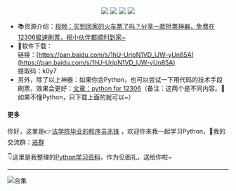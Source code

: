 <div align="center">
    <a href="https://github.com/zhaofeng092/python_auto_office"> <img src="https://badgen.net/badge/Github/%E7%A8%8B%E5%BA%8F%E5%91%98?icon=github&color=red"></a>
    <a href="http://t.cn/A6Gkrbzw"> <img src="https://badgen.net/badge/follow/%E5%85%AC%E4%BC%97%E5%8F%B7?icon=rss&color=green"></a>
    <a href="https://space.bilibili.com/259649365"> <img src="https://badgen.net/badge/pick/B%E7%AB%99?icon=dependabot&color=blue"></a>
    <a href="https://mp.weixin.qq.com/mp/appmsgalbum?__biz=MzkyMzIwOTgzMA==&action=getalbum&album_id=1861970403066249218&scene=173&from_msgid=2247484814&from_itemidx=1&count=3&nolastread=1#wechat_redirect"> <img src="https://badgen.net/badge/join/%E4%BA%A4%E6%B5%81%E7%BE%A4?icon=atom&color=yellow"></a>
</div>






- 📚资源介绍：[视频：买到回家的火车票了吗？分享一款抢票神器，免费在12306极速刷票，祝小伙伴都顺利到家~](https://www.bilibili.com/video/BV13Z4y137BA)
- 🚀软件下载：<br/>链接：[https://pan.baidu.com/s/1hU-UripN1VD_lJW-yUn85A](https://pan.baidu.com/s/1hU-UripN1VD_lJW-yUn85A)<br/>提取码：k0y7 <br/>
- 另外，除了以上神器：如果你会Python，也可以尝试一下用代码的技术手段刷票，效果会更好：[文章：python for 12306](https://mp.weixin.qq.com/s/nkjJ3F-kAt1uCWD9Fp41yg)（备注：这两个是不同内容。🚋如果不懂Python，只下载上面的就可以~）



#### 更多


你好，这里是👉[法学院毕业的程序员兆锋](https://mp.weixin.qq.com/s/UrJ5PkRWYydaajGetUqFYQ) ，欢迎你来我一起学习Python，🚸我的交流群：[进群](https://mp.weixin.qq.com/s/wx-JkgOUoJhb-7ZESxl93w) 

👇这里是我整理的[Python学习资料](https://mp.weixin.qq.com/s/2LiIoxPl2SwPHWVxP6UaJQ)，作为见面礼，送给你啦~

------





![合集](https://img-blog.csdnimg.cn/20210303170458567.jpg?x-oss-process=image/watermark,type_ZmFuZ3poZW5naGVpdGk,shadow_10,text_aHR0cHM6Ly9ibG9nLmNzZG4ubmV0L3dlaXhpbl80MjMyMTUxNw==,size_16,color_FFFFFF,t_70#pic_center)